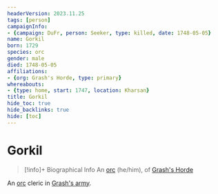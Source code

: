```yaml
---
headerVersion: 2023.11.25
tags: [person]
campaignInfo:
- {campaign: DuFr, person: Seeker, type: killed, date: 1748-05-05}
name: Gorkil
born: 1729
species: orc
gender: male
died: 1748-05-05
affiliations:
- {org: Grash's Horde, type: primary}
whereabouts:
- {type: home, start: 1747, location: Kharsan}
title: Gorkil
hide_toc: true
hide_backlinks: true
hide: [toc]
---
```

# Gorkil
>[!info]+ Biographical Info
> An [orc](<../../species/children-of-the-embodied-gods/orcs/orcs.md>) (he/him), of [Grash's Horde](<../../groups/orc-hordes/grash-s-horde.md>)
> 
> 
>> 
>> 

An [orc](<../../species/children-of-the-embodied-gods/orcs/orcs.md>) cleric in [Grash's army](<../../groups/orc-hordes/grash-s-horde.md>). 

